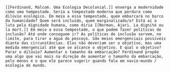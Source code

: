 	[[Ferdinand, Malcom. Uma Ecologia Decolonial.]] enxerga a modernidade como uma tempestade. Seria a tempestade moderna que perdura como dilúvio ecológico. Em meio a essa tempestade, quem embarcará no barco da humanidade? Quem será incluído, quem marginalizado/a? Está aí a luta pela dignidade humana, como diria [[Norman, Ajari. La dignité ou la mort.]] Em meio a essa tempestade, o que podem fazer políticas de inclusão? Até onde conseguem ir? As políticas de inclusão servem, no limite, para tirar a água do pescoço. São meios emergenciais possíveis diante das circunstâncias. Elas não deveriam ser o objetivo, mas uma medida emergencial até que se alcance o objetivo. E qual o objetivo? Parar o dilúvio? Aumentar o tamanho da embarcação? Ferdinand propõe uma algo que vai mais na direção de aumentar o tamanho da embarcação, pelo menos é o que ele parece sugerir quando fala em navio-mundo / ecologia do mundo. 